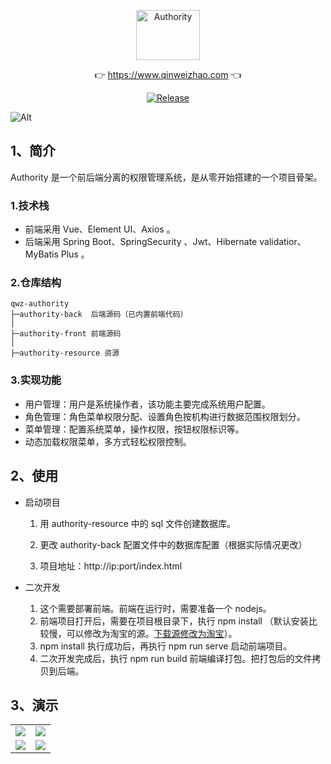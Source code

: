 <p align="center">
  <a class="logo" href="https://github.com/qinweizhao/qwz-authority">
    <img src="https://cdn.jsdelivr.net/gh/qinweizhao/qwz-authority@master/logo.png" height="80" width="45%" alt="Authority">
  </a>
</p>

<p align="center">
👉 <a href="https://www.qinweizhao.com">https://www.qinweizhao.com</a> 👈
</p>

<p align="center">
  <a href="https://github.com/qinweizhao/qwz-authority" target="_blank">
    <img src="https://img.shields.io/badge/Release-1.0.4-green" alt="Release"/>
  </a>
</p>


![Alt](https://repobeats.axiom.co/api/embed/a9d167d82b691b1c1e7ad622262698a15b6fc146.svg "Repobeats analytics image")

## 1、简介

Authority 是一个前后端分离的权限管理系统，是从零开始搭建的一个项目骨架。

### 1.技术栈

- 前端采用 Vue、Element UI、Axios 。
- 后端采用 Spring Boot、SpringSecurity 、Jwt、Hibernate validatior、MyBatis Plus 。

### 2.仓库结构

```
qwz-authority
├─authority-back  后端源码（已内置前端代码）
│
├─authority-front 前端源码
│ 
├─authority-resource 资源
```

### 3.实现功能

- 用户管理：用户是系统操作者，该功能主要完成系统用户配置。
- 角色管理：角色菜单权限分配、设置角色按机构进行数据范围权限划分。
- 菜单管理：配置系统菜单，操作权限，按钮权限标识等。
- 动态加载权限菜单，多方式轻松权限控制。

## 2、使用

- 启动项目

  1. 用 authority-resource 中的 sql 文件创建数据库。

  2. 更改 authority-back 配置文件中的数据库配置（根据实际情况更改）

  3. 项目地址：http://ip:port/index.html
- 二次开发
  1. 这个需要部署前端。前端在运行时，需要准备一个 nodejs。
  2. 前端项目打开后，需要在项目根目录下，执行 npm install （默认安装比较慢，可以修改为淘宝的源。[下载源修改为淘宝](https://mp.weixin.qq.com/s/HWRYAR16vLE1XFep6_i1tA)）。
  3. npm install 执行成功后，再执行 npm run serve 启动前端项目。
  4. 二次开发完成后，执行 npm run build 前端编译打包。把打包后的文件拷贝到后端。

## 3、演示

<table>
    <tr>
        <td><img src="https://cdn.jsdelivr.net/gh/qinweizhao/qwz-authority/authority-resource/img/2021-11-24_142100.png"/></td>
        <td><img src="https://cdn.jsdelivr.net/gh/qinweizhao/qwz-authority/authority-resource/img/2021-11-24_142259.png"/></td>
    </tr>
    <tr>
        <td><img src="https://cdn.jsdelivr.net/gh/qinweizhao/qwz-authority/authority-resource/img/2021-11-24_142319.png"/></td>
        <td><img src="https://cdn.jsdelivr.net/gh/qinweizhao/qwz-authority/authority-resource/img/2021-11-24_142359.png"/></td>
    </tr>
</table>
